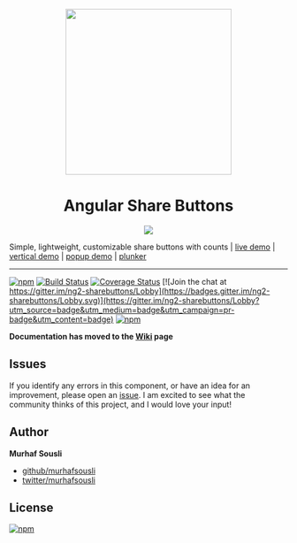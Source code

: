 <p align="center">
  <img height="300px" width="300px" style="text-align: center;" src="https://cdn.rawgit.com/MurhafSousli/ng2-sharebuttons/master/assets/logo.svg">
  <h1 align="center">Angular Share Buttons</h1>
  <p align="center"><img src="https://camo.githubusercontent.com/27616547b01ca8d5695bb33ebe5c889e9fe681cb/68747470733a2f2f63646e2e7261776769742e636f6d2f4d7572686166536f75736c692f6e67322d7368617265627574746f6e732f6d61737465722f6173736574732f627574746f6e732e706e67" data-canonical-src="https://cdn.rawgit.com/MurhafSousli/ng2-sharebuttons/master/assets/logo.svg" style="max-width:100%;"></a>
  </p>

Simple, lightweight, customizable share buttons with counts | [live demo](https://murhafsousli.github.io/ng2-sharebuttons/) | [vertical demo](https://murhafsousli.github.io/memory/) | [popup demo](https://murhafsousli.github.io/8puzzle/#/) | [plunker](https://plnkr.co/edit/BpV3UElDgdp0S9NPFRRO?p=preview)

___

[![npm](https://img.shields.io/npm/v/ng2-sharebuttons.svg?maxAge=2592000?style=plastic)](https://www.npmjs.com/package/ng2-sharebuttons) 
[![Build Status](https://travis-ci.org/MurhafSousli/ng2-sharebuttons.svg?branch=master)](https://travis-ci.org/MurhafSousli/ng2-sharebuttons) 
[![Coverage Status](https://coveralls.io/repos/github/MurhafSousli/ng2-sharebuttons/badge.svg?branch=master)](https://coveralls.io/github/MurhafSousli/ng2-sharebuttons?branch=master)
[![Join the chat at https://gitter.im/ng2-sharebuttons/Lobby](https://badges.gitter.im/ng2-sharebuttons/Lobby.svg)](https://gitter.im/ng2-sharebuttons/Lobby?utm_source=badge&utm_medium=badge&utm_campaign=pr-badge&utm_content=badge)
[![npm](https://img.shields.io/npm/dt/ng2-sharebuttons.svg?maxAge=2592000?style=plastic)](https://www.npmjs.com/package/ng2-sharebuttons)

**Documentation has moved to the [Wiki](https://github.com/MurhafSousli/ng2-sharebuttons/wiki) page**

## Issues

If you identify any errors in this component, or have an idea for an improvement, please open an [issue](https://github.com/MurhafSousli/ng2-sharebuttons/issues). I am excited to see what the community thinks of this project, and I would love your input!

## Author

 **Murhaf Sousli**

 - [github/murhafsousli](https://github.com/MurhafSousli)
 - [twitter/murhafsousli](https://twitter.com/MurhafSousli)

## License

[![npm](https://img.shields.io/npm/l/express.svg?maxAge=2592000)](/LICENSE)
